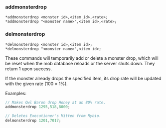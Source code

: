 ### addmonsterdrop
```
*addmonsterdrop <monster id>,<item id>,<rate>;
*addmonsterdrop "<monster name>",<item id>,<rate>;
```
### delmonsterdrop
```
*delmonsterdrop <monster id>,<item id>;
*delmonsterdrop "<monster name>",<item id>;
```

These commands will temporarily add or delete a monster drop, which will be reset
when the mob database reloads or the server shuts down. They return 1 upon success.

If the monster already drops the specified item, its drop rate will be updated with
the given rate (100 = 1%).

Examples:
```c
// Makes Owl Baron drop Honey at an 80% rate.
addmonsterdrop 1295,518,8000;

// Deletes Executioner's Mitten from Rybio.
delmonsterdrop 1201,7017;
```
